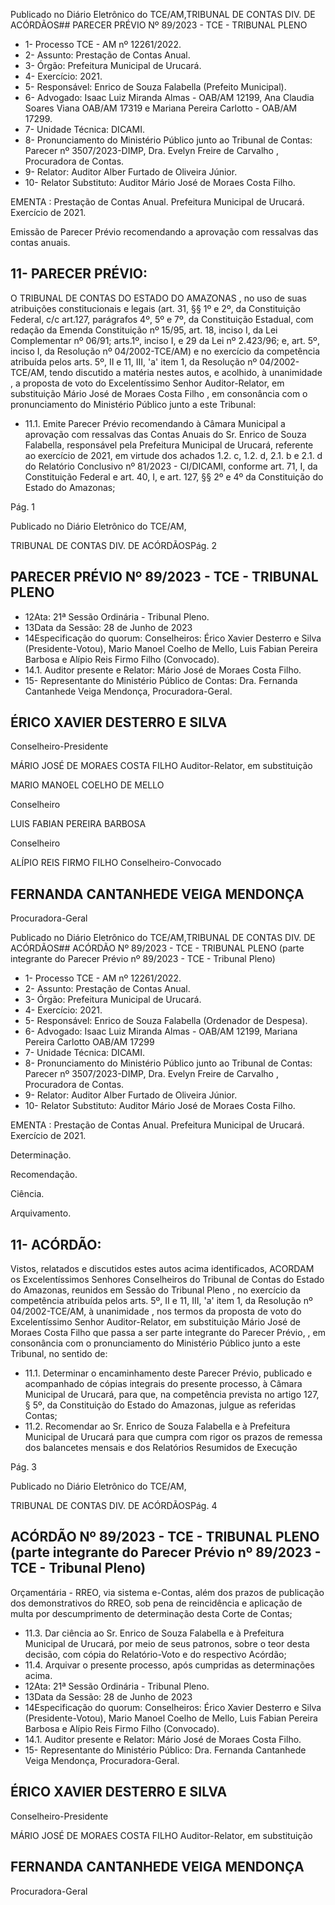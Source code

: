 Publicado  no  Diário  Eletrônico do TCE/AM,TRIBUNAL DE CONTAS DIV. DE ACÓRDÃOS## PARECER PRÉVIO Nº 89/2023 - TCE - TRIBUNAL PLENO

- 1- Processo TCE - AM nº 12261/2022.
- 2- Assunto: Prestação de Contas Anual.
- 3- Órgão: Prefeitura Municipal de Urucará.
- 4- Exercício: 2021.
- 5- Responsável: Enrico de Souza Falabella (Prefeito Municipal).
- 6- Advogado: Isaac  Luiz  Miranda  Almas  -  OAB/AM  12199,  Ana  Claudia  Soares  Viana OAB/AM 17319 e Mariana Pereira Carlotto - OAB/AM 17299.
- 7- Unidade Técnica: DICAMI.
- 8- Pronunciamento  do  Ministério  Público  junto  ao  Tribunal  de  Contas: Parecer  nº 3507/2023-DIMP, Dra. Evelyn Freire de Carvalho , Procuradora de Contas.
- 9- Relator: Auditor Alber Furtado de Oliveira Júnior.
- 10- Relator Substituto: Auditor Mário José de Moraes Costa Filho.

EMENTA :  Prestação  de  Contas  Anual.    Prefeitura Municipal de Urucará.  Exercício de 2021.

Emissão de Parecer Prévio recomendando a aprovação com ressalvas das contas anuais.

## 11-  PARECER PRÉVIO:

O  TRIBUNAL  DE  CONTAS  DO  ESTADO  DO  AMAZONAS ,  no  uso  de  suas atribuições  constitucionais  e  legais  (art.  31,  §§  1º  e  2º,  da  Constituição  Federal,  c/c art.127,  parágrafos  4º,  5º  e  7º,  da  Constituição  Estadual,  com  redação  da  Emenda Constituição nº 15/95, art. 18, inciso I, da Lei Complementar nº 06/91; arts.1º, inciso I, e 29  da  Lei  nº  2.423/96;  e,  art.  5º,  inciso  I,  da  Resolução  nº  04/2002-TCE/AM)  e  no exercício da competência atribuída pelos arts. 5º, II e 11, III, 'a' item 1, da Resolução nº 04/2002-TCE/AM, tendo discutido a matéria nestes autos, e acolhido, à unanimidade , a proposta de voto do Excelentíssimo Senhor Auditor-Relator, em substituição Mário José de  Moraes  Costa  Filho , em consonância com  o  pronunciamento  do  Ministério  Público junto a este Tribunal:

- 11.1. Emite Parecer Prévio recomendando à Câmara Municipal a aprovação com ressalvas das Contas Anuais do Sr. Enrico de Souza Falabella, responsável pela Prefeitura Municipal de Urucará, referente ao exercício de 2021, em virtude dos achados 1.2. c, 1.2. d, 2.1. b e 2.1. d do Relatório Conclusivo nº 81/2023 - CI/DICAMI, conforme art. 71,  I,  da  Constituição  Federal  e  art.  40,  I,  e  art.  127,  §§  2º  e  4º  da Constituição do Estado do Amazonas;

Pág. 1

Publicado  no  Diário  Eletrônico do TCE/AM,

TRIBUNAL DE CONTAS DIV. DE ACÓRDÃOSPág. 2

## PARECER PRÉVIO Nº 89/2023 - TCE - TRIBUNAL PLENO

- 12Ata: 21ª Sessão Ordinária - Tribunal Pleno.
- 13Data da Sessão: 28 de Junho de 2023
- 14Especificação do quorum: Conselheiros: Érico Xavier Desterro e Silva (Presidente-Votou),  Mario  Manoel  Coelho  de  Mello,  Luis  Fabian  Pereira  Barbosa  e Alípio Reis Firmo Filho (Convocado).
- 14.1. Auditor presente e Relator: Mário José de Moraes Costa Filho.
- 15-  Representante do Ministério Público de Contas: Dra. Fernanda Cantanhede Veiga Mendonça, Procuradora-Geral.

## ÉRICO XAVIER DESTERRO E SILVA

Conselheiro-Presidente

MÁRIO JOSÉ DE MORAES COSTA FILHO Auditor-Relator, em substituição

MARIO MANOEL COELHO DE MELLO

Conselheiro

LUIS FABIAN PEREIRA BARBOSA

Conselheiro

ALÍPIO REIS FIRMO FILHO Conselheiro-Convocado

## FERNANDA CANTANHEDE VEIGA MENDONÇA

Procuradora-Geral

Publicado  no  Diário  Eletrônico do TCE/AM,TRIBUNAL DE CONTAS DIV. DE ACÓRDÃOS## ACÓRDÃO Nº 89/2023 - TCE - TRIBUNAL PLENO (parte integrante do Parecer Prévio nº 89/2023 - TCE - Tribunal Pleno)

- 1- Processo TCE - AM nº 12261/2022.
- 2- Assunto: Prestação de Contas Anual.
- 3- Órgão: Prefeitura Municipal de Urucará.
- 4- Exercício: 2021.
- 5- Responsável: Enrico de Souza Falabella (Ordenador de Despesa).
- 6- Advogado: Isaac  Luiz  Miranda  Almas  -  OAB/AM  12199,  Mariana  Pereira  Carlotto  OAB/AM 17299
- 7- Unidade Técnica: DICAMI.
- 8- Pronunciamento  do  Ministério  Público  junto  ao  Tribunal  de  Contas: Parecer  nº 3507/2023-DIMP, Dra. Evelyn Freire de Carvalho , Procuradora de Contas.
- 9- Relator: Auditor Alber Furtado de Oliveira Júnior.
- 10- Relator Substituto: Auditor Mário José de Moraes Costa Filho.

EMENTA :  Prestação  de  Contas  Anual.    Prefeitura Municipal de Urucará. Exercício de 2021.

Determinação.

Recomendação.

Ciência.

Arquivamento.

## 11-  ACÓRDÃO:

Vistos, relatados e discutidos estes autos acima identificados, ACORDAM os Excelentíssimos Senhores Conselheiros do Tribunal de Contas do Estado do Amazonas, reunidos em Sessão do Tribunal Pleno , no exercício da competência atribuída pelos arts. 5º, II e 11, III, 'a' item 1, da Resolução nº 04/2002-TCE/AM, à unanimidade , nos termos da  proposta  de  voto  do  Excelentíssimo  Senhor  Auditor-Relator,  em  substituição  Mário José  de  Moraes  Costa  Filho   que  passa  a  ser  parte  integrante  do  Parecer  Prévio, , em consonância com  o  pronunciamento  do  Ministério  Público  junto  a  este  Tribunal,  no sentido de:

- 11.1. Determinar o  encaminhamento  deste  Parecer  Prévio,  publicado  e acompanhado  de  cópias  integrais  do  presente  processo,  à  Câmara Municipal de Urucará, para que, na competência prevista no artigo 127, §  5º,  da  Constituição  do  Estado  do  Amazonas,  julgue  as  referidas Contas;
- 11.2. Recomendar ao Sr. Enrico de Souza Falabella e à Prefeitura Municipal de  Urucará  para  que  cumpra  com  rigor  os  prazos  de  remessa  dos balancetes mensais e dos Relatórios Resumidos de Execução

Pág. 3

Publicado  no  Diário  Eletrônico do TCE/AM,

TRIBUNAL DE CONTAS DIV. DE ACÓRDÃOSPág. 4

## ACÓRDÃO Nº 89/2023 - TCE - TRIBUNAL PLENO (parte integrante do Parecer Prévio nº 89/2023 - TCE - Tribunal Pleno)

Orçamentária  -  RREO,  via  sistema  e-Contas,  além  dos  prazos  de publicação dos demonstrativos do RREO, sob pena de reincidência e aplicação de multa por descumprimento de determinação desta Corte de Contas;

- 11.3. Dar ciência ao Sr. Enrico de Souza Falabella e à Prefeitura Municipal de  Urucará,  por  meio  de  seus  patronos,  sobre  o  teor  desta  decisão, com cópia do Relatório-Voto e do respectivo Acórdão;
- 11.4. Arquivar o  presente  processo,  após  cumpridas  as  determinações acima.
- 12Ata: 21ª Sessão Ordinária - Tribunal Pleno.
- 13Data da Sessão: 28 de Junho de 2023
- 14Especificação do quorum: Conselheiros: Érico Xavier Desterro e Silva (Presidente-Votou),  Mario  Manoel  Coelho  de  Mello,  Luis  Fabian  Pereira  Barbosa  e Alípio Reis Firmo Filho (Convocado).
- 14.1. Auditor presente e Relator: Mário José de Moraes Costa Filho.
- 15-  Representante do Ministério Público: Dra. Fernanda Cantanhede Veiga Mendonça, Procuradora-Geral.

## ÉRICO XAVIER DESTERRO E SILVA

Conselheiro-Presidente

MÁRIO JOSÉ DE MORAES COSTA FILHO Auditor-Relator, em substituição

## FERNANDA CANTANHEDE VEIGA MENDONÇA

Procuradora-Geral